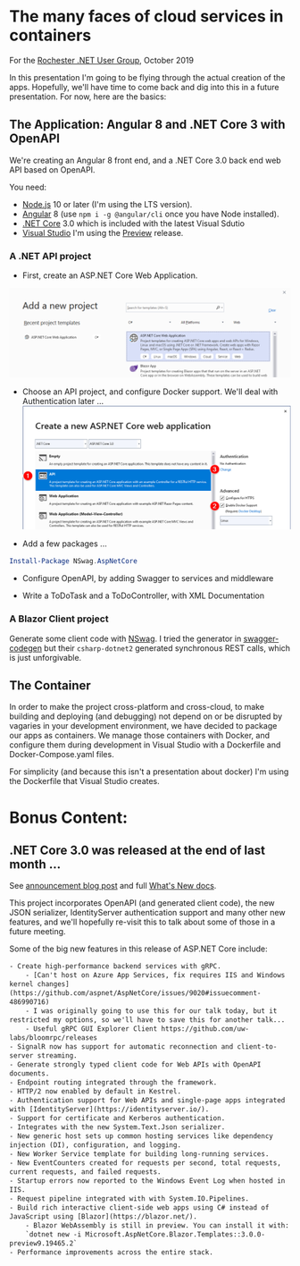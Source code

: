 # The many faces of cloud services in containers

For the [Rochester .NET User Group](https://www.meetup.com/Visual-Developers-of-Upstate-New-York-VDUNY/events/264624674/), October 2019

In this presentation I'm going to be flying through the actual creation of the apps. Hopefully, we'll have time to come back and dig into this in a future presentation. For now, here are the basics:

## The Application: Angular 8 and .NET Core 3 with OpenAPI

We're creating an Angular 8 front end, and a .NET Core 3.0 back end web API based on OpenAPI.

You need:

- [Node.js](https://nodejs.org/en/download/) 10 or later (I'm using the LTS version).
- [Angular](https://angular.io/) 8 (use `npm i -g @angular/cli` once you have Node installed).
- [.NET Core](https://dotnet.microsoft.com/download/dotnet-core/3.0) 3.0 which is included with the latest Visual Sdutio
- [Visual Studio](https://visualstudio.microsoft.com/vs/) I'm using the [Preview](https://visualstudio.microsoft.com/vs/preview/) release.

### A .NET API project

- First, create an ASP.NET Core Web Application.

![New Asp.Net Core Project](docs/resources/new-aspnet-core.png)

- Choose an API project, and configure Docker support. We'll deal with Authentication later ...
![Use API project with Docker Support](docs/resources/new-api-with-docker.png)

- Add a few packages ...

```PowerShell
Install-Package NSwag.AspNetCore
```

- Configure OpenAPI, by adding Swagger to services and middleware

- Write a ToDoTask and a ToDoController, with XML Documentation

### A Blazor Client project

Generate some client code with [NSwag](https://github.com/RicoSuter/NSwag). I tried the generator in [swagger-codegen](https://github.com/swagger-api/swagger-codegen#compatibility) but their `csharp-dotnet2` generated synchronous REST calls, which is just unforgivable.


## The Container

In order to make the project cross-platform and cross-cloud, to make building and deploying (and debugging) not depend on or be disrupted by vagaries in your development environment, we have decided to package our apps as containers. We manage those containers with Docker, and configure them during development in Visual Studio with a Dockerfile and Docker-Compose.yaml files.

For simplicity (and because this isn't a presentation about docker) I'm using the Dockerfile that Visual Studio creates.




# Bonus Content:

## .NET Core 3.0 was released at the end of last month ...

See [announcement blog post](https://devblogs.microsoft.com/aspnet/asp-net-core-and-blazor-updates-in-net-core-3-0/) and full [What's New docs](https://docs.microsoft.com/en-us/aspnet/core/release-notes/aspnetcore-3.0?view=aspnetcore-3.0).

This project incorporates OpenAPI (and generated client code), the new JSON serializer, IdentityServer authentication support and many other new features, and we'll hopefully re-visit this to talk about some of those in a future meeting.

Some of the big new features in this release of ASP.NET Core include:

    - Create high-performance backend services with gRPC.
        - [Can't host on Azure App Services, fix requires IIS and Windows kernel changes](https://github.com/aspnet/AspNetCore/issues/9020#issuecomment-486990716)
        - I was originally going to use this for our talk today, but it restricted my options, so we'll have to save this for another talk...
        - Useful gRPC GUI Explorer Client https://github.com/uw-labs/bloomrpc/releases
    - SignalR now has support for automatic reconnection and client-to-server streaming.
    - Generate strongly typed client code for Web APIs with OpenAPI documents.
    - Endpoint routing integrated through the framework.
    - HTTP/2 now enabled by default in Kestrel.
    - Authentication support for Web APIs and single-page apps integrated with [IdentityServer](https://identityserver.io/).
    - Support for certificate and Kerberos authentication.
    - Integrates with the new System.Text.Json serializer.
    - New generic host sets up common hosting services like dependency injection (DI), configuration, and logging.
    - New Worker Service template for building long-running services.
    - New EventCounters created for requests per second, total requests, current requests, and failed requests.
    - Startup errors now reported to the Windows Event Log when hosted in IIS.
    - Request pipeline integrated with with System.IO.Pipelines.
    - Build rich interactive client-side web apps using C# instead of JavaScript using [Blazor](https://blazor.net/).
        - Blazor WebAssembly is still in preview. You can install it with:
        `dotnet new -i Microsoft.AspNetCore.Blazor.Templates::3.0.0-preview9.19465.2`
    - Performance improvements across the entire stack.

##

